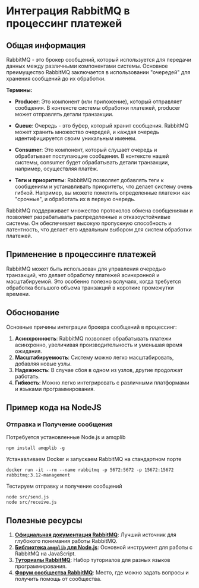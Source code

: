 # Интеграция RabbitMQ в процессинг платежей

## Общая информация

RabbitMQ - это брокер сообщений, который используется для передачи данных между различными компонентами системы. Основное преимущество RabbitMQ заключается в использовании "очередей" для хранения сообщений до их обработки. 

**Термины:**
- **Producer**: Это компонент (или приложение), который отправляет сообщения. В контексте системы обработки платежей, producer может отправлять детали транзакции.

- **Queue**: Очередь - это буфер, который хранит сообщения. RabbitMQ может хранить множество очередей, и каждая очередь идентифицируется своим уникальным именем.

- **Consumer**: Это компонент, который слушает очередь и обрабатывает поступающие сообщения. В контексте нашей системы, consumer будет обрабатывать детали транзакции, например, осуществляя платёж.

- **Теги и приоритеты**: RabbitMQ позволяет добавлять теги к сообщениям и устанавливать приоритеты, что делает систему очень гибкой. Например, вы можете пометить определенные платежи как "срочные", и обработать их в первую очередь.

RabbitMQ поддерживает множество протоколов обмена сообщениями и позволяет разрабатывать распределенные и отказоустойчивые системы. Он обеспечивает высокую пропускную способность и латентность, что делает его идеальным выбором для систем обработки платежей.

## Применение в процессинге платежей

RabbitMQ может быть использован для управления очередью транзакций, что делает обработку платежей асинхронной и масштабируемой. Это особенно полезно вслучаях, когда требуется обработка большого объема транзакций в короткие промежутки времени.

## Обоснование

Основные причины интеграции брокера сообщений в процессинг:
1. **Асинхронность**: RabbitMQ позволяет обрабатывать платежи асинхронно, увеличивая производительность и уменьшая время ожидания.
2. **Масштабируемость**: Систему можно легко масштабировать, добавляя новые узлы.
3. **Надежность**: В случае сбоя в одном из узлов, другие продолжат работать.
4. **Гибкость**: Можно легко интегрировать с различными платформами и языками программирования.


## Пример кода на NodeJS

### Отправка и Получение сообщения

Потребуется установленные Node.js и amqplib 

```
npm install amqplib -g
```

Устанавливаем Docker и запускаем RabbitMQ на стандартном порте

```
docker run -it --rm --name rabbitmq -p 5672:5672 -p 15672:15672 rabbitmq:3.12-management
```

Тестируем отправку и получение сообщений

```
node src/send.js
node src/receive.js
```


## Полезные ресурсы

1. **[Официальная документация RabbitMQ](https://www.rabbitmq.com/)**: Лучший источник для глубокого понимания работы RabbitMQ.
2. **[Библиотека `amqplib` для Node.js](https://www.npmjs.com/package/amqplib)**: Основной инструмент для работы с RabbitMQ на JavaScript.
3. **[Туториалы RabbitMQ](https://www.rabbitmq.com/getstarted.html)**: Набор туториалов для разных языков программирования.
4. **[Форум сообщества RabbitMQ](https://groups.google.com/forum/#!forum/rabbitmq-users)**: Место, где можно задать вопросы и получить помощь от сообщества.
